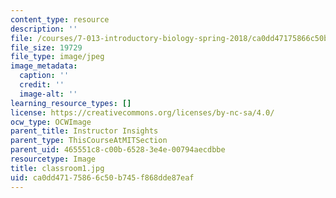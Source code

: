 ```yaml
---
content_type: resource
description: ''
file: /courses/7-013-introductory-biology-spring-2018/ca0dd47175866c50b745f868dde87eaf_classroom1.jpg
file_size: 19729
file_type: image/jpeg
image_metadata:
  caption: ''
  credit: ''
  image-alt: ''
learning_resource_types: []
license: https://creativecommons.org/licenses/by-nc-sa/4.0/
ocw_type: OCWImage
parent_title: Instructor Insights
parent_type: ThisCourseAtMITSection
parent_uid: 465551c8-c00b-6528-3e4e-00794aecdbbe
resourcetype: Image
title: classroom1.jpg
uid: ca0dd471-7586-6c50-b745-f868dde87eaf
---
```

